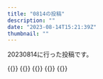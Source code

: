 ```yaml
---
title: "0814の投稿"
description: ""
date: "2023-08-14T15:21:39Z"
thumbnail: ""
---
```

20230814に行った投稿です。
<!--more-->
{{<othersns text="この時間ならエアコンなしで過ごせるかと思ったけど、全然無理だった" url="https://qunagi.qunagi.net/notice/AYijecOncYmDcRAhhA" screenname="jme/k.h" date="2023-08-14T11:53:04.000Z">}}
{{<othersns text="ダウンタイムの数割はelixirだったかその辺のコンパイルだろうからスペックさえ高ければ減らせそうだけど、ダウンタイムもっとうまく減らす方法もあるんだろうな" url="https://qunagi.qunagi.net/notice/AYijXfaFNkqDT8DGCW" screenname="jme/k.h" date="2023-08-14T11:51:49.000Z">}}
{{<othersns text="16分くらい前に復活して、45分くらい止まってたか?<br/>次は9時かな" url="https://qunagi.qunagi.net/notice/AYiegGJ6EIdVuVTCZE" screenname="jme/k.h" date="2023-08-14T10:57:21.000Z">}}
{{<othersns text="止まってたのを考慮してちょっと時間おいてさらに上げてくか" url="https://qunagi.qunagi.net/notice/AYieZASRZwfdk4SS2q" screenname="jme/k.h" date="2023-08-14T10:56:04.000Z">}}
{{<othersns text="ubuntu18" url="https://qunagi.qunagi.net/notice/AYieHUtqpxMzvgqrbM" screenname="jme/k.h" date="2023-08-14T10:52:52.000Z">}}
